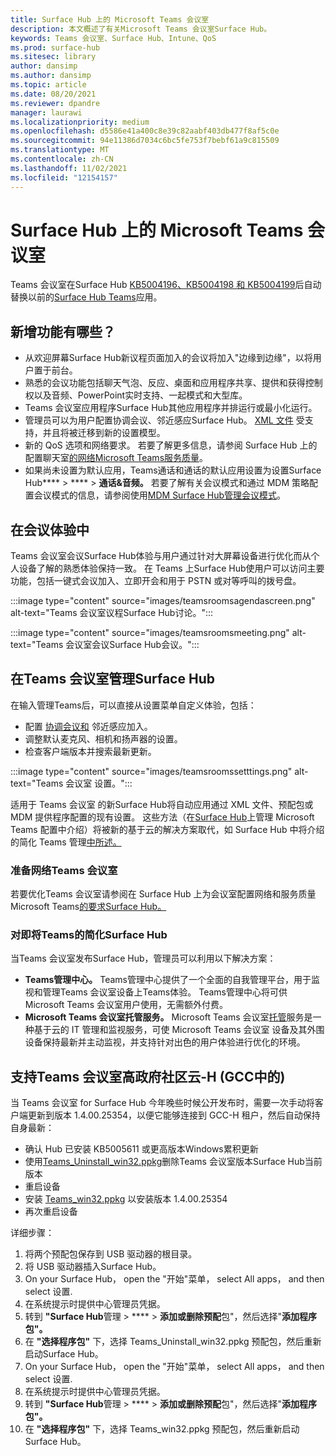 ```yaml
---
title: Surface Hub 上的 Microsoft Teams 会议室
description: 本文概述了有关Microsoft Teams 会议室Surface Hub。
keywords: Teams 会议室、Surface Hub、Intune、QoS
ms.prod: surface-hub
ms.sitesec: library
author: dansimp
ms.author: dansimp
ms.topic: article
ms.date: 08/20/2021
ms.reviewer: dpandre
manager: laurawi
ms.localizationpriority: medium
ms.openlocfilehash: d5586e41a400c8e39c82aabf403db477f8af5c0e
ms.sourcegitcommit: 94e11386d7034c6bc5fe753f7bebf61a9c815509
ms.translationtype: MT
ms.contentlocale: zh-CN
ms.lasthandoff: 11/02/2021
ms.locfileid: "12154157"
---
```

# <a name="microsoft-teams-rooms-on-surface-hub"></a>Surface Hub 上的 Microsoft Teams 会议室

Teams 会议室在Surface Hub [KB5004196、KB5004198 和 KB5004199](surface-hub-update-history.md)后自动替换以前的[Surface Hub Teams](hub-teams-app.md)应用。

## <a name="whats-new"></a>新增功能有哪些？

- 从欢迎屏幕Surface Hub新议程页面加入的会议将加入"边缘到边缘"，以将用户置于前台。
- 熟悉的会议功能包括聊天气泡、反应、桌面和应用程序共享、提供和获得控制权以及音频、PowerPoint实时支持、一起模式和大型库。
- Teams 会议室应用程序Surface Hub其他应用程序并排运行或最小化运行。
- 管理员可以为用户配置协调会议、邻近感应Surface Hub。 [XML 文件](/microsoftteams/rooms/surface-hub-manage-config#teams-configuration-file-syntax) 受支持，并且将被迁移到新的设置模型。
- 新的 QoS 选项和网络要求。 若要了解更多信息，请参阅 Surface Hub 上的配置聊天室[的网络Microsoft Teams服务质量](surface-hub-teams-rooms-networking.md)。
- 如果尚未设置为默认应用，Teams通话和通话的默认应用设置为设置Surface Hub****  >  ****  >  **通话&音频。** 若要了解有关会议模式和通过 MDM 策略配置会议模式的信息，请参阅使用[MDM Surface Hub管理会议模式](manage-settings-with-mdm-for-surface-hub.md#changing-default-app-for-meetings--calls)。

## <a name="in-meeting-experience"></a>在会议体验中

Teams 会议室会议Surface Hub体验与用户通过针对大屏幕设备进行优化而从个人设备了解的熟悉体验保持一致。 在 Teams 上Surface Hub使用户可以访问主要功能，包括一键式会议加入、立即开会和用于 PSTN 或对等呼叫的拨号盘。

:::image type="content" source="images/teamsroomsagendascreen.png" alt-text="Teams 会议室议程Surface Hub讨论。":::

:::image type="content" source="images/teamsroomsmeeting.png" alt-text="Teams 会议室会议Surface Hub会议。":::

## <a name="manage-teams-rooms-on-surface-hub"></a>在Teams 会议室管理Surface Hub

 在输入管理Teams后，可以直接从设置菜单自定义体验，包括：

- 配置 [协调会议和](/microsoftteams/rooms/coordinated-meetings) 邻近感应加入。
- 调整默认麦克风、相机和扬声器的设置。
- 检查客户端版本并搜索最新更新。

:::image type="content" source="images/teamsroomssetttings.png" alt-text="Teams 会议室 设置。":::

适用于 Teams 会议室 的新Surface Hub将自动应用通过 XML 文件、预配包或 MDM 提供程序配置的现有设置。 这些方法（在[Surface Hub](/microsoftteams/rooms/surface-hub-manage-config)上管理 Microsoft Teams 配置中介绍）将被新的基于云的解决方案取代，如 Surface Hub 中将介绍的简化 Teams 管理[中所述。](#simplified-management-of-teams-coming-to-surface-hub)

### <a name="prepare-networking-for-teams-rooms"></a>准备网络Teams 会议室

若要优化Teams 会议室请参阅在 Surface Hub 上为会议室配置网络和服务质量Microsoft Teams[的要求Surface Hub。](surface-hub-teams-rooms-networking.md)

### <a name="simplified-management-of-teams-coming-to-surface-hub"></a>对即将Teams的简化Surface Hub

当Teams 会议室发布Surface Hub，管理员可以利用以下解决方案：

- **Teams管理中心。** Teams管理中心提供了一个全面的自我管理平台，用于监视和管理Teams 会议室设备上Teams体验。 Teams管理中心将可供Microsoft Teams 会议室用户使用，无需额外付费。
- **Microsoft Teams 会议室托管服务。** Microsoft Teams 会议室[托管](/microsoftteams/rooms/microsoft-teams-rooms-premium)服务是一种基于云的 IT 管理和监视服务，可使 Microsoft Teams 会议室 设备及其外围设备保持最新并主动监视，并支持针对出色的用户体验进行优化的环境。


## <a name="support-for-teams-rooms-in-government-community-cloud-high-gcc-h"></a>支持Teams 会议室高政府社区云-H (GCC中的) 

当 Teams 会议室 for Surface Hub 今年晚些时候公开发布时，需要一次手动将客户端更新到版本 1.4.00.25354，以便它能够连接到 GCC-H 租户，然后自动保持自身最新：

 - 确认 Hub 已安装 KB5005611 或更高版本Windows累积更新
 - 使用[Teams_Uninstall_win32.ppkg](https://download.microsoft.com/download/8/3/F/83FD5089-D14E-42E3-AF7C-6FC36F80D347/Teams_Uninstall_Win32.ppkg)删除Teams 会议室版本Surface Hub当前版本
 - 重启设备
 - 安装 [Teams_win32.ppkg](https://download.microsoft.com/download/8/3/F/83FD5089-D14E-42E3-AF7C-6FC36F80D347/Teams_Win32.ppkg) 以安装版本 1.4.00.25354
 - 再次重启设备

详细步骤：

1. 将两个预配包保存到 USB 驱动器的根目录。
2.  将 USB 驱动器插入Surface Hub。
3.  On your Surface Hub， open the "开始"菜单， select All apps， and then select 设置.
4.  在系统提示时提供中心管理员凭据。
5.  转到 **"Surface Hub**管理  >  ****  >  **添加或删除预配**包"，然后选择"**添加程序包"。**
6.  在 **"选择程序包"** 下，选择 Teams_Uninstall_win32.ppkg 预配包，然后重新启动Surface Hub。
7.  On your Surface Hub， open the "开始"菜单， select All apps， and then select 设置.
8.  在系统提示时提供中心管理员凭据。
9.  转到 **"Surface Hub**管理  >  ****  >  **添加或删除预配**包"，然后选择"**添加程序包"。**
10. 在 **"选择程序包"** 下，选择 Teams_win32.ppkg 预配包，然后重新启动Surface Hub。
